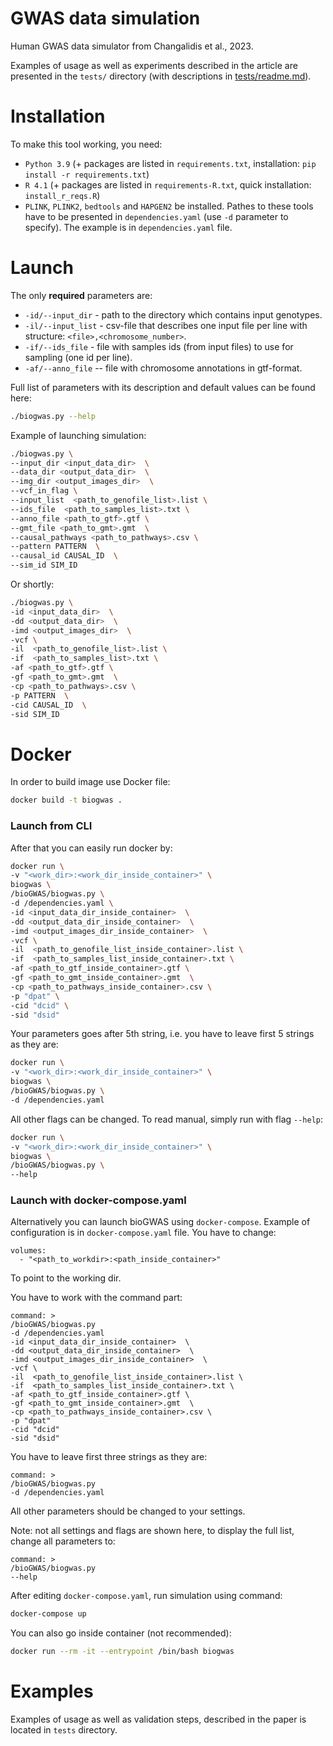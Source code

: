# GWAS data simulation

Human GWAS data simulator from Changalidis et al., 2023.

Examples of usage as well as experiments described in the article are presented in the `tests/` directory (with descriptions in [tests/readme.md](tests/readme.md)).


# Installation

To make this tool working, you need:
* `Python 3.9` (+ packages are listed in `requirements.txt`, installation: `pip install -r requirements.txt`)
* `R 4.1` (+ packages are listed in `requirements-R.txt`, quick installation: `install_r_reqs.R`)
* `PLINK`, `PLINK2`, `bedtools` and `HAPGEN2` be installed. Pathes to these tools have to be presented in `dependencies.yaml` (use `-d` parameter to specify). The example is in `dependencies.yaml` file.

# Launch

The only __required__ parameters are:
* `-id/--input_dir` - path to the directory which contains input genotypes.
* `-il/--input_list` - csv-file that describes one input file per line with structure: `<file>,<chromosome_number>`.
* `-if/--ids_file` - file with samples ids (from input files) to use for sampling (one id per line).
* `-af/--anno_file` -- file with chromosome annotations in gtf-format.


Full list of parameters with its description and default values can be found here:

```bash
./biogwas.py --help
```


Example of launching simulation:

```bash
./biogwas.py \
--input_dir <input_data_dir>  \
--data_dir <output_data_dir>  \
--img_dir <output_images_dir>  \
--vcf_in_flag \
--input_list  <path_to_genofile_list>.list \
--ids_file  <path_to_samples_list>.txt \
--anno_file <path_to_gtf>.gtf \
--gmt_file <path_to_gmt>.gmt  \
--causal_pathways <path_to_pathways>.csv \
--pattern PATTERN  \
--causal_id CAUSAL_ID  \
--sim_id SIM_ID 
```

Or shortly:

```bash
./biogwas.py \
-id <input_data_dir>  \
-dd <output_data_dir>  \
-imd <output_images_dir>  \
-vcf \
-il  <path_to_genofile_list>.list \
-if  <path_to_samples_list>.txt \
-af <path_to_gtf>.gtf \
-gf <path_to_gmt>.gmt  \
-cp <path_to_pathways>.csv \
-p PATTERN  \
-cid CAUSAL_ID  \
-sid SIM_ID 
```


# Docker

In order to build image use Docker file:
```bash
docker build -t biogwas .
```

### Launch from CLI

After that you can easily run docker by:
```bash
docker run \
-v "<work_dir>:<work_dir_inside_container>" \
biogwas \
/bioGWAS/biogwas.py \
-d /dependencies.yaml \
-id <input_data_dir_inside_container>  \
-dd <output_data_dir_inside_container>  \
-imd <output_images_dir_inside_container>  \
-vcf \
-il  <path_to_genofile_list_inside_container>.list \
-if  <path_to_samples_list_inside_container>.txt \
-af <path_to_gtf_inside_container>.gtf \
-gf <path_to_gmt_inside_container>.gmt  \
-cp <path_to_pathways_inside_container>.csv \
-p "dpat" \
-cid "dcid" \
-sid "dsid"
```

Your parameters goes after 5th string, i.e. you have to leave first 5 strings as they are:
```bash
docker run \
-v "<work_dir>:<work_dir_inside_container>" \
biogwas \
/bioGWAS/biogwas.py \
-d /dependencies.yaml
```

All other flags can be changed. To read manual, simply run with flag `--help`:

```bash
docker run \
-v "<work_dir>:<work_dir_inside_container>" \
biogwas \
/bioGWAS/biogwas.py \
--help
```


### Launch with docker-compose.yaml

Alternatively you can launch bioGWAS using `docker-compose`. Example of configuration is in `docker-compose.yaml` file. You have to change:

```
volumes:
  - "<path_to_workdir>:<path_inside_container>" 
```

To point to the working dir.

You have to work with the command part:
```
command: >
/bioGWAS/biogwas.py
-d /dependencies.yaml
-id <input_data_dir_inside_container>  \
-dd <output_data_dir_inside_container>  \
-imd <output_images_dir_inside_container>  \
-vcf \
-il  <path_to_genofile_list_inside_container>.list \
-if  <path_to_samples_list_inside_container>.txt \
-af <path_to_gtf_inside_container>.gtf \
-gf <path_to_gmt_inside_container>.gmt  \
-cp <path_to_pathways_inside_container>.csv \
-p "dpat"
-cid "dcid"
-sid "dsid"
```

You have to leave first three strings as they are:
```
command: >
/bioGWAS/biogwas.py
-d /dependencies.yaml
```

All other parameters should be changed to your settings. 

Note: not all settings and flags are shown here, to display the full list, change all parameters to: 
```
command: >
/bioGWAS/biogwas.py
--help
```

After editing `docker-compose.yaml`, run simulation using command: 
```bash
docker-compose up
```

You can also go inside container (not recommended):
```bash
docker run --rm -it --entrypoint /bin/bash biogwas
```


# Examples

Examples of usage as well as validation steps, described in the paper is located in `tests` directory.




